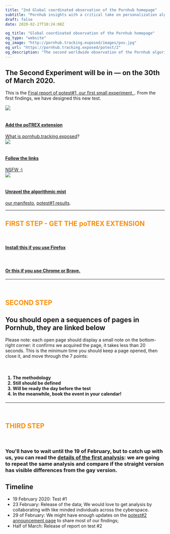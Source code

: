```yaml
---
title: "2nd Global coordinated observation of the Pornhub homepage"
subtitle: "Pornhub insights with a critical take on personalization algorithm"
draft: false
date: 2020-02-27T10:24:08Z

og_title: "Global coordinated observation of the Pornhub homepage"
og_type: "website"
og_image: "http://pornhub.tracking.exposed/images/pov.jpg"
og_url: "https://pornhub.tracking.exposed/potest/2"
og_description: "The second worldwide observation of the Pornhub algorithm; on March 15th, with a browser extension, we'll see how PH personalizes the customer experience"
---
```


<script src="/js/collaborative-tests.js"></script>

<div class="container col-12 justify-content-center">
  <h2 style="text-align:left;">The Second Experiment will be in
    <span id="demo" style="color: #F98E05";></span> ― on the 30th of March 2020</span>.
  </h2>

  <p>This is the <a href="/potest/final-1/">
    Final report of potest#1, our first small experiment,
    </a>.
    From the first findings, we have designed this new test.
  </p>

<div class="row mb-5 mt-5">
    <div class="col-sm text-center">
      <a href="#add" class="nounderline">
        <img src="/images/addon.png">
        <br><br>
        <h4 style="color:#1b1b1b;">Add the poTREX extension</h4>
        What is<a target="_blank" rel="noopener noreferrer" href="/preview"> pornhub.tracking.exposed</a>?
      </a>
    </div>
    <div class="col-sm text-center">
      <a href="#links" class="nounderline">
        <img src="/images/click.png">
        <br><br>
        <h4 style="color:#1b1b1b;">Follow the links</h4> NSFW ;)
      </a>
    </div>
    <div class="col-sm text-center">
      <a href="#unravel" class="nounderline">
        <img src="/images/unravel.png">
        <br><br>
        <h4 style="color:#1b1b1b;">Unravel the algorithmic mist</h4>
        <a target="_blank" rel="noopener noreferrer" href="https://tracking.exposed/manifesto">our manifesto</a>, <a target="_blank" rel="noopener noreferrer" href="/potest/final-1">potest#1 results</a>.
      </a>
    </div>
</div>

---
<div class="mt-5 mb-5">
  <h2 style="color: #F98E05;" id="add">FIRST STEP - GET THE poTREX EXTENSION</h2>
  <div class="row mb-3 mt-5 text-center">
    <div class="col-6 text-center">
      <a href="https://addons.mozilla.org/en-US/firefox/addon/adult-industry-algorithms/" target="_blank">
         <div class="icon-big firefox-icon text-center"></div><br />
      </a>
      <a href="https://addons.mozilla.org/en-US/firefox/addon/adult-industry-algorithms/" target="_blank">
        <h4 style="color:#1b1b1b;">Install this if you use Firefox</h2>
      </a>
    </div>
    <div class="col-6 text-center">
      <a target="_blank" href="https://chrome.google.com/webstore/detail/potrex/opdgglojgcnjmpncchhfanbojjjopnnk">
          <div class="icon-big chrome-icon"></div><br />
      </a>
      <a target="_blank" href="https://chrome.google.com/webstore/detail/potrex/opdgglojgcnjmpncchhfanbojjjopnnk">
        <h4 style="color:#1b1b1b">Or this if you use Chrome or Brave.</h4>
      </a>
    </div>
  </div>
</div>

---

<br>
<h2 style="color: #F98E05;" id="links">SECOND STEP</h2>

## You should open a sequences of pages in Pornhub, they are linked below

Please note: each open page should display a small note on the bottom-right corner: it confirms we acquired the page, it takes less than 20 seconds.
This is the minimum time you should keep a page opened, then close it, and move through the 7 points:

<br>

<div class="col-12 mt-4 mr-5 mb-5">
<h4>

1. The methodology
2. Still should be defined 
3. Will be ready the day before the test 
4. In the meanwhile, book the event in your calendar!

<!--
1. Open the PornHub <a target="_blank" rel="noopener noreferrer" href="https://www.pornhub.com/">homepage</a> (it keeps changing the hot videos, let's record what is displayed first in your country)

<br>

2. Open the page generated by Pornhub containing the videos <a target="_blank" rel="noopener noreferrer" href="https://www.pornhub.com/recommended">recommended for you</a>

<br>

3. Open <a target="_blank" rel="noopener noreferrer" href="">this video, published </a>. Wait at least 30 seconds!

<br>

5. Open <a target="_blank" rel="noopener noreferrer" href="">this video, published </a>. Wait at least 30 seconds!

<br>


4. Open <a target="_blank" rel="noopener noreferrer" href="https://www.pornhub.com/recommended">recommended for you</a>, let's see if and how it they are changed.

<br>

7. Lastly, open the <a target="_blank" rel="noopener noreferrer" href="https://www.pornhub.com/">homepage</a>.
-->

</h4>
</div>

---

<br>

<h2 style="color: #F98E05;" id="unravel">THIRD STEP</h2>

<br>

### You'll have to wait until the 19 of February, but to catch up with us, you can read the [details of the first analysis](/potest/1-final): we are going to repeat the same analysis and compare if the straight version has visible differences from the gay version.


## Timeline

* 19 February 2020: Test #1
* 23 February: Release of the data; We would love to get analysis by collaborating with like minded individuals across the cyberspace.
* 29 of February: We might have enough updates on the [potest#2 announcement page](/potest/announcement-2/) to share most of our findings;
* Half of March: Release of report on test #2

</div>

<script>
  $(document).ready(function() {
    countdown(new Date("Mar 29, 2020 00:00:01"), "demo");
  });
</script>
